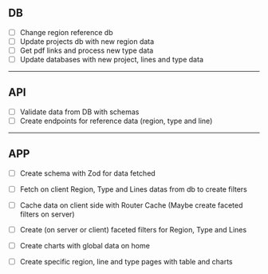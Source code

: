 ## DB
- [ ] Change region reference db
- [ ] Update projects db with new region data
- [ ] Get pdf links and process new type data
- [ ] Update databases with new project, lines and type data

---

## API
- [ ] Validate data from DB with schemas
- [ ] Create endpoints for reference data (region, type and line)

--- 

## APP
- [ ] Create schema with Zod for data fetched
- [ ] Fetch on client Region, Type and Lines datas from db to create filters 
- [ ] Cache data on client side with Router Cache (Maybe create faceted filters on server)
- [ ] Create (on server or client) faceted filters for Region, Type and Lines

- [ ] Create charts with global data on home
- [ ] Create specific region, line and type pages with table and charts
